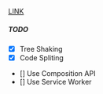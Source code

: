 [LINK](https://junxio.com)

##### TODO

- [x] Tree Shaking
- [x] Code Spliting
- [] Use Composition API
- [] Use Service Worker
